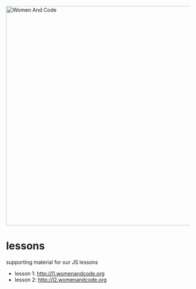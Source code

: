 <img src="http://www.womenandcode.org.s3-website.eu-central-1.amazonaws.com/WomenAndCode-header.png" alt="Women And Code" width=600px/>

# lessons
supporting material for our JS lessons

- lesson 1: http://l1.womenandcode.org
- lesson 2: http://l2.womenandcode.org